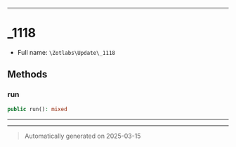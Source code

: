 ***

# _1118





* Full name: `\Zotlabs\Update\_1118`




## Methods


### run



```php
public run(): mixed
```












***


***
> Automatically generated on 2025-03-15
